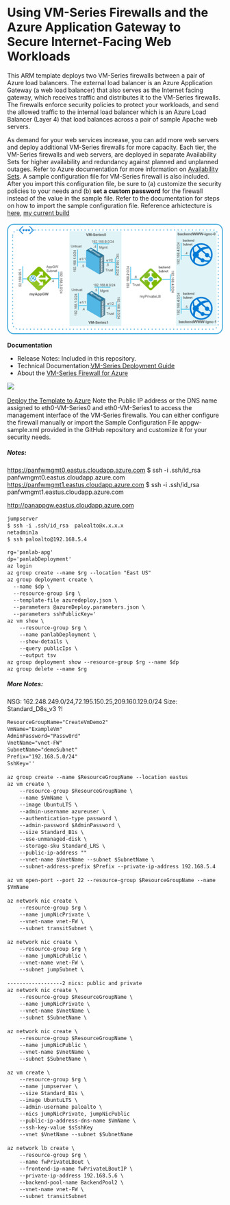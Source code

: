 # Using VM-Series Firewalls and the Azure Application Gateway to Secure Internet-Facing Web Workloads
This ARM template deploys two VM-Series firewalls between a pair of Azure load balancers. The external load balancer is an Azure Application Gateway (a web load balancer) that also serves as the Internet facing gateway, which  receives traffic and distributes it to the VM-Series firewalls. The firewalls enforce security policies to protect your workloads, and send the allowed traffic to the internal load balancer which is an Azure Load Balancer (Layer 4) that load balances across a pair of sample Apache web servers. 


As demand for your web services increase, you can add more web servers and deploy additional VM-Series firewalls for more capacity. Each tier, the VM-Series firewalls and web servers, are deployed in separate Availability Sets for higher availability and redundancy against planned and unplanned outages. Refer to Azure documentation for more information on [Availability Sets](https://docs.microsoft.com/en-us/azure/virtual-machines/virtual-machines-linux-manage-availability). A sample configuration file for VM-Series firewall is also included. After you import this configuration file, be sure to (a) customize the security policies to your needs and (b) <b>set a custom password</b> for the firewall instead of the value in the sample file. Refer to the documentation for steps on how to import the sample configuration file. Reference arhictecture is [here](https://www.paloaltonetworks.com/documentation/80/virtualization/virtualization/set-up-the-vm-series-firewall-on-azure/deploy-the-vm-series-and-azure-application-gateway-template/vm-series-and-azure-application-gateway-template), [my current build](https://goo.gl/sd4nvf)

 
![Topology](azure_alb_template_topology.png) 

**Documentation**
* Release Notes: Included in this repository.
* Technical Documentation:[VM-Series Deployment Guide](https://www.paloaltonetworks.com/documentation/71/virtualization/virtualization/set-up-the-vm-series-firewall-in-azure/deploy-the-vm-series-and-azure-application-gateway-template.html)
* About the [VM-Series Firewall for Azure](https://azure.paloaltonetworks.com)

[<img src="http://azuredeploy.net/deploybutton.png"/>](https://portal.azure.com/#create/Microsoft.Template/uri/https%3A%2F%2Fraw.githubusercontent.com%2FIrekRomaniuk%2Fazure%2Fmaster%2Fpan-applicationgateway%2Fazuredeploy.json)

[Deploy the Template to Azure](https://www.paloaltonetworks.com/documentation/80/virtualization/virtualization/set-up-the-vm-series-firewall-on-azure/deploy-the-vm-series-and-azure-application-gateway-template/start-using-the-vm-series--azure-application-gateway-template/deploy-the-template-to-azure#id2d3b5321-8303-4995-be66-c26522cf2074)
Note the Public IP address or the DNS name assigned to eth0-VM-Series0 and eth0-VM-Series1 to access the management interface of the VM-Series firewalls.
You can either configure the firewall manually or import the Sample Configuration File appgw-sample.xml provided in the GitHub repository and customize it for your security needs.

##### Notes:

https://panfwmgmt0.eastus.cloudapp.azure.com 
$ ssh -i .ssh/id_rsa panfwmgmt0.eastus.cloudapp.azure.com
https://panfwmgmt1.eastus.cloudapp.azure.com
$ ssh -i .ssh/id_rsa panfwmgmt1.eastus.cloudapp.azure.com


http://panappgw.eastus.cloudapp.azure.com

```
jumpserver
$ ssh -i .ssh/id_rsa  paloalto@x.x.x.x 
netadmin1a
$ ssh paloalto@192.168.5.4
```

```
rg='panlab-apg'
dp='panlabDeployment'
az login
az group create --name $rg --location "East US"
az group deployment create \
  --name $dp \
  --resource-group $rg \
  --template-file azuredeploy.json \
  --parameters @azureDeploy.parameters.json \
  --parameters sshPublicKey='
az vm show \
    --resource-group $rg \
    --name panlabDeployment \
    --show-details \
    --query publicIps \
    --output tsv  
az group deployment show --resource-group $rg --name $dp   
az group delete --name $rg    
```
##### More Notes:
NSG: 162.248.249.0/24,72.195.150.25,209.160.129.0/24
Size: Standard_D8s_v3 ?!

```
ResourceGroupName="CreateVmDemo2"
VmName="ExampleVm"
AdminPassword="Passw0rd"
VnetName="vnet-FW"
SubnetName="demoSubnet"
Prefix="192.168.5.0/24"
SshKey=''

az group create --name $ResourceGroupName --location eastus
az vm create \
    --resource-group $ResourceGroupName \
    --name $VmName \
    --image UbuntuLTS \
    --admin-username azureuser \
    --authentication-type password \
    --admin-password $AdminPassword \
    --size Standard_B1s \
    --use-unmanaged-disk \
    --storage-sku Standard_LRS \
    --public-ip-address ""
    --vnet-name $VnetName --subnet $SubnetName \
    --subnet-address-prefix $Prefix --private-ip-address 192.168.5.4 
    
az vm open-port --port 22 --resource-group $ResourceGroupName --name $VmName

az network nic create \
    --resource-group $rg \
    --name jumpNicPrivate \
    --vnet-name vnet-FW \
    --subnet transitSubnet \

az network nic create \
    --resource-group $rg \
    --name jumpNicPublic \
    --vnet-name vnet-FW \
    --subnet jumpSubnet \   

------------------2 nics: public and private
az network nic create \
    --resource-group $ResourceGroupName \
    --name jumpNicPrivate \
    --vnet-name $VnetName \
    --subnet $SubnetName \

az network nic create \
    --resource-group $ResourceGroupName \
    --name jumpNicPublic \
    --vnet-name $VnetName \
    --subnet $SubnetName \   

az vm create \
    --resource-group $rg \
    --name jumpserver \
    --size Standard_B1s \
    --image UbuntuLTS \
    --admin-username paloalto \
    --nics jumpNicPrivate, jumpNicPublic
    --public-ip-address-dns-name $VmName \
    --ssh-key-value $sSshKey
    --vnet $VnetName --subnet $SubnetName 
    
az network lb create \
    --resource-group $rg \
    --name fwPrivateLBout \
    --frontend-ip-name fwPrivateLBoutIP \
    --private-ip-address 192.168.5.6 \
    --backend-pool-name BackendPool2 \
    --vnet-name vnet-FW \
    --subnet transitSubnet    
```
